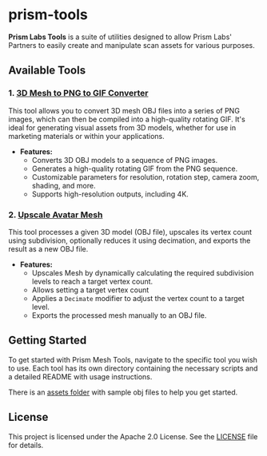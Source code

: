 # prism-tools
**Prism Labs Tools** is a suite of utilities designed to allow Prism Labs' Partners to easily create and manipulate scan assets for various purposes.
## Available Tools

### 1. [3D Mesh to PNG to GIF Converter](./mesh-tools/3dmesh-to-png-gif-converter/readme.md)

This tool allows you to convert 3D mesh OBJ files into a series of PNG images, which can then be compiled into a high-quality rotating GIF. It's ideal for generating visual assets from 3D models, whether for use in marketing materials or within your applications.

- **Features:**
  - Converts 3D OBJ models to a sequence of PNG images.
  - Generates a high-quality rotating GIF from the PNG sequence.
  - Customizable parameters for resolution, rotation step, camera zoom, shading, and more.
  - Supports high-resolution outputs, including 4K.

### 2. [Upscale Avatar Mesh](./mesh-tools/upscale-avatar/README.md)

This tool processes a given 3D model (OBJ file), upscales its vertex count using subdivision, optionally reduces it using decimation, and exports the result as a new OBJ file.

- **Features:**
  - Upscales Mesh by dynamically calculating the required subdivision levels to reach a target vertex count.
  - Allows setting a target vertex count
  - Applies a `Decimate` modifier to adjust the vertex count to a target level.
  - Exports the processed mesh manually to an OBJ file.

## Getting Started

To get started with Prism Mesh Tools, navigate to the specific tool you wish to use. Each tool has its own directory containing the necessary scripts and a detailed README with usage instructions.

There is an [assets folder](./mesh-tools/asset-samples) with sample obj files to help you get started.

## License

This project is licensed under the Apache 2.0 License. See the [LICENSE](./LICENSE) file for details.
